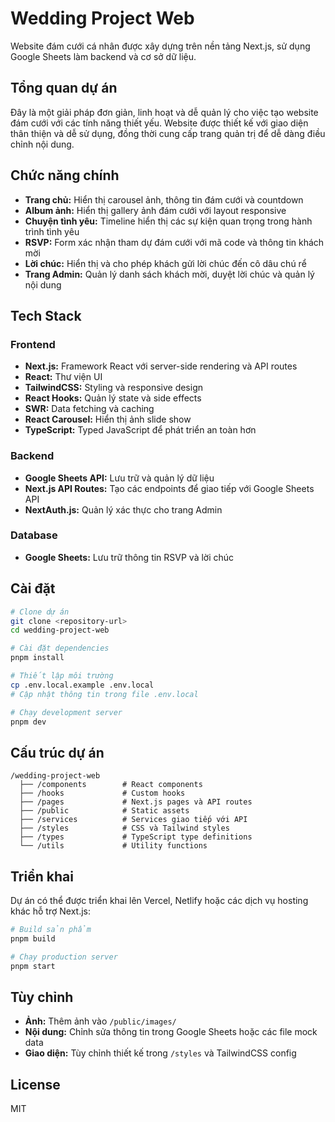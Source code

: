 # Wedding Project Web

Website đám cưới cá nhân được xây dựng trên nền tảng Next.js, sử dụng Google Sheets làm backend và cơ sở dữ liệu.

## Tổng quan dự án

Đây là một giải pháp đơn giản, linh hoạt và dễ quản lý cho việc tạo website đám cưới với các tính năng thiết yếu. Website được thiết kế với giao diện thân thiện và dễ sử dụng, đồng thời cung cấp trang quản trị để dễ dàng điều chỉnh nội dung.

## Chức năng chính

- **Trang chủ:** Hiển thị carousel ảnh, thông tin đám cưới và countdown
- **Album ảnh:** Hiển thị gallery ảnh đám cưới với layout responsive
- **Chuyện tình yêu:** Timeline hiển thị các sự kiện quan trọng trong hành trình tình yêu
- **RSVP:** Form xác nhận tham dự đám cưới với mã code và thông tin khách mời
- **Lời chúc:** Hiển thị và cho phép khách gửi lời chúc đến cô dâu chú rể
- **Trang Admin:** Quản lý danh sách khách mời, duyệt lời chúc và quản lý nội dung 

## Tech Stack

### Frontend
- **Next.js:** Framework React với server-side rendering và API routes
- **React:** Thư viện UI 
- **TailwindCSS:** Styling và responsive design
- **React Hooks:** Quản lý state và side effects
- **SWR:** Data fetching và caching
- **React Carousel:** Hiển thị ảnh slide show
- **TypeScript:** Typed JavaScript để phát triển an toàn hơn

### Backend
- **Google Sheets API:** Lưu trữ và quản lý dữ liệu
- **Next.js API Routes:** Tạo các endpoints để giao tiếp với Google Sheets API
- **NextAuth.js:** Quản lý xác thực cho trang Admin

### Database
- **Google Sheets:** Lưu trữ thông tin RSVP và lời chúc

## Cài đặt

```bash
# Clone dự án
git clone <repository-url>
cd wedding-project-web

# Cài đặt dependencies
pnpm install

# Thiết lập môi trường
cp .env.local.example .env.local
# Cập nhật thông tin trong file .env.local

# Chạy development server
pnpm dev
```

## Cấu trúc dự án

```
/wedding-project-web
  ├── /components        # React components
  ├── /hooks             # Custom hooks
  ├── /pages             # Next.js pages và API routes
  ├── /public            # Static assets
  ├── /services          # Services giao tiếp với API
  ├── /styles            # CSS và Tailwind styles
  ├── /types             # TypeScript type definitions
  └── /utils             # Utility functions
```

## Triển khai

Dự án có thể được triển khai lên Vercel, Netlify hoặc các dịch vụ hosting khác hỗ trợ Next.js:

```bash
# Build sản phẩm
pnpm build

# Chạy production server
pnpm start
```

## Tùy chỉnh

- **Ảnh:** Thêm ảnh vào `/public/images/`
- **Nội dung:** Chỉnh sửa thông tin trong Google Sheets hoặc các file mock data
- **Giao diện:** Tùy chỉnh thiết kế trong `/styles` và TailwindCSS config

## License

MIT
